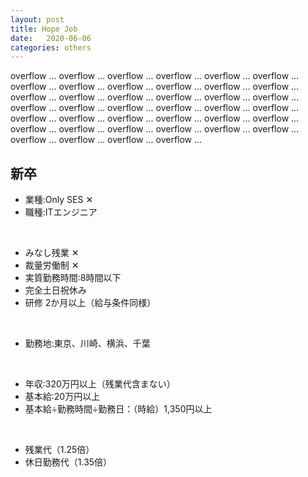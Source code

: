 ```yaml
---
layout: post
title: Hope Job
date:   2020-06-06
categories: others
---
```


overflow ... overflow ... overflow ... overflow ... overflow ... overflow ... overflow ... overflow ... overflow ... overflow ... overflow ... overflow ... overflow ... overflow ... overflow ... overflow ... overflow ... overflow ... overflow ... overflow ... overflow ... overflow ... overflow ... overflow ... overflow ... overflow ... overflow ... overflow ... overflow ... overflow ... overflow ... overflow ... overflow ... overflow ... overflow ... overflow ... overflow ... overflow ... overflow ... overflow ...

## 新卒

* 業種:Only SES ✕
* 職種:ITエンジニア

<br>

* みなし残業 ✕
* 裁量労働制 ✕
* 実質勤務時間:8時間以下
* 完全土日祝休み
* 研修 2か月以上（給与条件同様）

<br>

* 勤務地:東京、川崎、横浜、千葉

<br>

* 年収:320万円以上（残業代含まない）
* 基本給:20万円以上
* 基本給÷勤務時間÷勤務日：（時給）1,350円以上

<br>

* 残業代（1.25倍）
* 休日勤務代（1.35倍）
